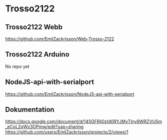 # Trosso2122

## Trosso2122 Webb
https://github.com/EmilZackrisson/Web-Trosso-2122

## Trosso2122 Arduino
No repo yet

## NodeJS-api-with-serialport 
https://github.com/EmilZackrisson/NodeJS-api-with-serialport

## Dokumentation
https://docs.google.com/document/d/145GFRlj0zId0RYJMvTIny8WRZVU5m_eCoL2qWz3OPmw/edit?usp=sharing
https://github.com/users/EmilZackrisson/projects/2/views/1

